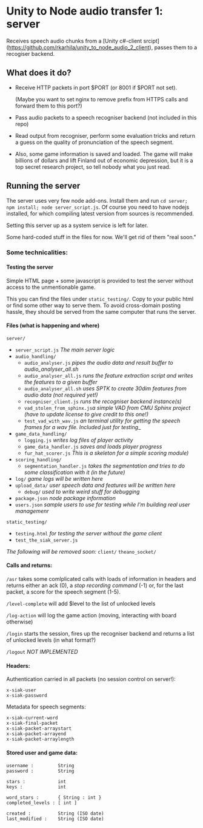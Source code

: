 # Unity to Node audio transfer 1: server

Receives speech audio chunks from a [Unity c#-client srcipt]
(https://github.com/rkarhila/unity_to_node_audio_2_client), 
passes them to a recogiser backend.

## What does it do?

* Receive HTTP packets in port $PORT (or 8001 if $PORT not set).

   (Maybe you want to set nginx to remove prefix from HTTPS calls 
   and forward them to this port?)

* Pass audio packets to a speech recogniser backend (not included 
in this repo)

* Read output from recogniser, perform some evaluation tricks and
return a guess on the quality of pronunciation of the speech
segment.

* Also, some game information is saved and loaded. The game will 
make billions of dollars and lift Finland out of economic depression,
but it is a top secret research project, so tell nobody what you just
read.


## Running the server

The server uses very few node add-ons. Install them and run 
`cd server; npm install; node server_script.js`. Of course you need to have 
nodejs installed, for which compiling latest version from sources is 
recommended.

Setting this server up as a system service is left for later.

Some hard-coded stuff in the files for now. We'll get rid of them
"real soon."


### Some technicalities:

#### Testing the server

Simple HTML page + some javascript is provided to test the server
without access to the unmentionable game.

This you can find the files under `static_testing/`. Copy to your
public html or find some other way to serve them. To avoid 
cross-domain posting hassle, they should be served from the same
computer that runs the server.


#### Files (what is happening and where)

`server/`
* `server_script.js` _The main server logic_
* `audio_handling/`
  * `audio_analyser.js` _pipes the audio data and result buffer to audio_analyser_all.sh_
  * `audio_analyser_all.js` _runs the feature extraction script and writes the features to a given buffer_
  * `audio_analyser_all.sh` _uses SPTK to create 30dim features from audio data (not required yet!)_
  * `recogniser_client.js` _runs the recogniser backend instance(s)_
  * `vad_stolen_from_sphinx.js`_a simple VAD from CMU Sphinx project (have to update license to give credit to this one!)_
  * `test_vad_with_wav.js` _an terminal utility for getting the speech frames for a wav file. Included just for testing__
* `game_data_handling/`
  * `logging.js` _writes log files of player activity_
  * `game_data_handler.js` _saves and loads player progress_
  * `fur_hat_scorer.js` _This is a skeleton for a simple scoring module)_
* `scoring_handling/`
  * `segmentation_handler.js` _takes the segmentation and tries to do some classification with it (in the future)_
* `log/` _game logs will be written here_
* `upload_data/` _user speech data and features will be written here_
  * `debug/` _used to write weird stuff for debugging_
* `package.json` _node package information_
* `users.json` _sample users to use for testing while I'm building real user managemenr_

`static_testing/`
* `testing.html` _for testing the server without the game client_
* `test_the_siak_server.js`


_The following will be removed soon:_
`client/`
`theano_socket/`

#### Calls and returns:

`/asr` takes some comlplicated calls with loads of information in headers and returns either an ack (0), a _stop recording command_ (-1) or, for the last packet, a score for the speech segment (1-5).

`/level-complete` will add $level to the list of unlocked levels

`/log-action` will log the game action (moving, interacting with board otherwise)

`/login` starts the session, fires up the recogniser backend and returns a list of unlocked levels (in what format?)

`/logout` _NOT IMPLEMENTED_

#### Headers:

Authentication carried in all packets (no session control on server!):
```
x-siak-user
x-siak-password
```

Metadata for speech segments:
```
x-siak-current-word
x-siak-final-packet
x-siak-packet-arraystart
x-siak-packet-arrayend
x-siak-packet-arraylength
```



#### Stored user and game data:

```
username :         String
password :         String

stars :            int
keys :             int

word_stars :       { String : int }
completed_levels : [ int ]

created :          String (ISO date)
last_modified :    String (ISO date)
```